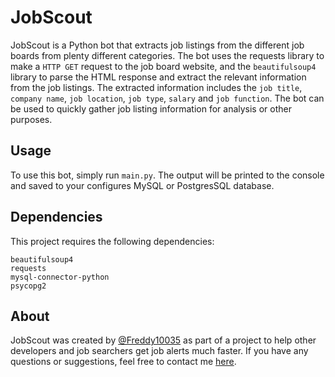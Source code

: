# JobScout

JobScout is a Python bot that extracts job listings from the different job boards from plenty different categories. 
The bot uses the requests library to make a `HTTP GET` request to the job board website, and the `beautifulsoup4` library to parse the HTML response and extract the relevant information from the job listings.
The extracted information includes the `job title`, `company name`, `job location`, `job type`, `salary` and `job function`. The bot can be used to quickly gather job listing information for analysis or other purposes.
## Usage

To use this bot, simply run `main.py`. 
The output will be printed to the console and saved to your configures MySQL or PostgresSQL database.

## Dependencies

This project requires the following dependencies:

    beautifulsoup4
    requests
    mysql-connector-python
    psycopg2

## About

JobScout was created by [@Freddy10035](www.github.com/Freddy10035) as part of a project to help other developers and job searchers get job alerts much faster. 
If you have any questions or suggestions, feel free to contact me [here](mailto:flaughters@gmail.com).

 
